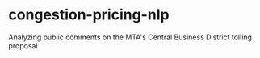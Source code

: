 # congestion-pricing-nlp
Analyzing public comments on the MTA's Central Business District tolling proposal
